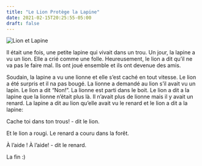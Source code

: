 ```yaml
---
title: "Le Lion Protège la Lapine"
date: 2021-02-15T20:25:55-05:00
draft: false
---
```


![Lion et Lapine](/images/lion-lapine.png)

Il était une fois, une petite lapine qui vivait dans un trou. Un jour, la lapine a vu un lion. Elle a crié comme une folle. Heureusement, le lion a dit qu’il ne va pas le faire mal. Ils ont joué ensemble et ils ont devenue des amis.

Soudain, la lapine a vu une lionne et elle s’est caché en tout vitesse. Le lion a été surpris et il na pas bougé. La lionne a demandé au lion s’il avait vu un lapin. Le lion a dit “Non!”. La lionne est parti dans le boit. Le lion a dit a la lapine que la lionne n’était plus là. Il n’avait plus de lionne mais il y avait un renard. La lapine a dit au lion qu’elle avait vu le renard et le lion a dit a la lapine:

Cache toi dans ton trous! - dit le lion.

Et le lion a rougi. Le renard a couru dans la forêt.

À l’aide ! À l’aide! - dit le renard.

La fin :)